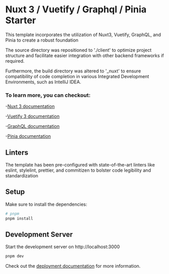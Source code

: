 # Nuxt 3 / Vuetify / Graphql / Pinia Starter

This template incorporates the utilization of Nuxt3, Vuetify, GraphQL, and Pinia to create a robust foundation

The source directory was repositioned to './client' to optimize project structure and facilitate easier integration with other backend frameworks if required.

Furthermore, the build directory was altered to '\_nuxt' to ensure compatibility of code completion in various Integrated Development Environments, such as IntelliJ IDEA.

### To learn more, you can checkout:

-[Nuxt 3 documentation](https://nuxt.com/docs/getting-started/introduction)

-[Vuetify 3 documentation](https://next.vuetifyjs.com/)

-[GraphQL documentation](https://graphql.org/)

-[Pinia documentation](https://pinia.vuejs.org/)

## Linters

The template has been pre-configured with state-of-the-art linters like eslint, stylelint, prettier, and commitizen to bolster code legibility and standardization

## Setup

Make sure to install the dependencies:

```bash
# pnpm
pnpm install
```

## Development Server

Start the development server on http://localhost:3000

```bash
pnpm dev
```

Check out the [deployment documentation](https://nuxt.com/docs/getting-started/deployment) for more information.
